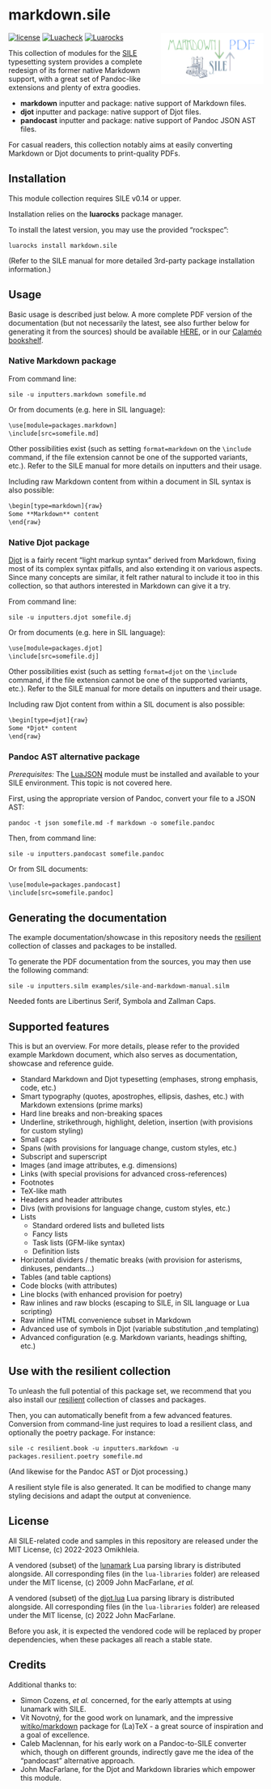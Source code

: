 # markdown.sile
<img align="right" width="40%" src="examples/markdown-sile-logo.png">

[![license](https://img.shields.io/github/license/Omikhleia/markdown.sile?label=License)](LICENSE)
[![Luacheck](https://img.shields.io/github/actions/workflow/status/Omikhleia/markdown.sile/luacheck.yml?branch=main&label=Luacheck&logo=Lua)](https://github.com/Omikhleia/markdown.sile/actions?workflow=Luacheck)
[![Luarocks](https://img.shields.io/luarocks/v/Omikhleia/markdown.sile?label=Luarocks&logo=Lua)](https://luarocks.org/modules/Omikhleia/markdown.sile)

This collection of modules for the [SILE](https://github.com/sile-typesetter/sile) typesetting system provides a complete redesign of its former native Markdown support, with a great set of Pandoc-like extensions and plenty of extra goodies.

- **markdown** inputter and package: native support of Markdown files.
- **djot** inputter and package: native support of Djot files.
- **pandocast** inputter and package: native support of Pandoc JSON AST files.

For casual readers, this collection notably aims at easily converting Markdown or Djot documents to print-quality PDFs.

## Installation

This module collection requires SILE v0.14 or upper.

Installation relies on the **luarocks** package manager.

To install the latest version, you may use the provided “rockspec”:

```shell
luarocks install markdown.sile
```

(Refer to the SILE manual for more detailed 3rd-party package installation information.)

## Usage

Basic usage is described just below. A more complete PDF version of the documentation (but not necessarily the latest, see also further below for generating it from the sources) should be available [HERE](https://drive.google.com/file/d/19VfSMmfBIZwr43U-W842IkSE349wdgZb/view?usp=sharing), or in our [Calaméo bookshelf](https://www.calameo.com/accounts/7349338).

### Native Markdown package

From command line:

```shell
sile -u inputters.markdown somefile.md
```

Or from documents (e.g. here in SIL language):

```
\use[module=packages.markdown]
\include[src=somefile.md]
```

Other possibilities exist (such as setting `format=markdown` on the `\include` command, if the file extension cannot be one of the supported variants, etc.).
Refer to the SILE manual for more details on inputters and their usage.

Including raw Markdown content from within a document in SIL syntax is also possible:

```
\begin[type=markdown]{raw}
Some **Markdown** content
\end{raw}
```

### Native Djot package

[Djot](https://djot.net/) is a fairly recent “light markup syntax” derived from Markdown, fixing most of its complex syntax pitfalls, and also extending it on various aspects.
Since many concepts are similar, it felt rather natural to include it too in this collection, so that authors interested in Markdown can give it a try.

From command line:

```shell
sile -u inputters.djot somefile.dj
```

Or from documents (e.g. here in SIL language):

```
\use[module=packages.djot]
\include[src=somefile.dj]
```

Other possibilities exist (such as setting `format=djot` on the `\include` command, if the file extension cannot be one of the supported variants, etc.).
Refer to the SILE manual for more details on inputters and their usage.

Including raw Djot content from within a SIL document is also possible:

```
\begin[type=djot]{raw}
Some *Djot* content
\end{raw}
```

### Pandoc AST alternative package

_Prerequisites:_ The [LuaJSON](https://github.com/harningt/luajson) module must be installed and available to your SILE environment.
This topic is not covered here.

First, using the appropriate version of Pandoc, convert your file to a JSON AST:

```shell
pandoc -t json somefile.md -f markdown -o somefile.pandoc
```

Then, from command line:

```shell
sile -u inputters.pandocast somefile.pandoc
```

Or from SIL documents:

```
\use[module=packages.pandocast]
\include[src=somefile.pandoc]
```

## Generating the documentation

The example documentation/showcase in this repository needs the [resilient](https://github.com/Omikhleia/resilient.sile) collection of classes and packages to be installed.

To generate the PDF documentation from the sources, you may then use the following command:

```shell
sile -u inputters.silm examples/sile-and-markdown-manual.silm
```

Needed fonts are Libertinus Serif, Symbola and Zallman Caps.

## Supported features

This is but an overview. For more details, please refer to the provided example Markdown document, which also serves as documentation, showcase and reference guide.

- Standard Markdown and Djot typesetting (emphases, strong emphasis, code, etc.)
- Smart typography (quotes, apostrophes, ellipsis, dashes, etc.) with Markdown extensions (prime marks)
- Hard line breaks and non-breaking spaces
- Underline, strikethrough, highlight, deletion, insertion (with provisions for custom styling)
- Small caps
- Spans (with provisions for language change, custom styles, etc.)
- Subscript and superscript
- Images (and image attributes, e.g. dimensions)
- Links (with special provisions for advanced cross-references)
- Footnotes
- TeX-like math
- Headers and header attributes
- Divs (with provisions for language change, custom styles, etc.)
- Lists
  - Standard ordered lists and bulleted lists
  - Fancy lists
  - Task lists (GFM-like syntax)
  - Definition lists
- Horizontal dividers / thematic breaks (with provision for asterisms, dinkuses, pendants...)
- Tables (and table captions)
- Code blocks (with attributes)
- Line blocks (with enhanced provision for poetry)
- Raw inlines and raw blocks (escaping to SILE, in SIL language or Lua scripting)
- Raw inline HTML convenience subset in Markdown
- Advanced use of symbols in Djot (variable substitution ,and templating)
- Advanced configuration (e.g. Markdown variants, headings shifting, etc.)

## Use with the resilient collection

To unleash the full potential of this package set, we recommend that you also install our [resilient](https://github.com/Omikhleia/resilient.sile) collection of classes and packages.

Then, you can automatically benefit from a few advanced features.
Conversion from command-line just requires to load a resilient class, and optionally the poetry package. For instance:

```shell
sile -c resilient.book -u inputters.markdown -u packages.resilient.poetry somefile.md
```

(And likewise for the Pandoc AST or Djot processing.)

A resilient style file is also generated.
It can be modified to change many styling decisions and adapt the output at convenience.

## License

All SILE-related code and samples in this repository are released under the MIT License, (c) 2022-2023 Omikhleia.

A vendored (subset) of the [lunamark](https://github.com/jgm/lunamark) Lua parsing library is distributed alongside.
All corresponding files (in the `lua-libraries` folder) are released under the MIT license, (c) 2009 John MacFarlane, _et al._

A vendored (subset) of the [djot.lua](https://github.com/jgm/djot.lua) Lua parsing library is distributed alongside.
All corresponding files (in the `lua-libraries` folder) are released under the MIT license, (c) 2022 John MacFarlane.

Before you ask, it is expected the vendored code will be replaced by proper dependencies, when these packages all reach a stable state.

## Credits

Additional thanks to:

- Simon Cozens, _et al._ concerned, for the early attempts at using lunamark with SILE.
- Vít Novotný, for the good work on lunamark, and the impressive [witiko/markdown](https://github.com/Witiko/markdown) package for (La)TeX - a great source of inspiration and a goal of excellence.
- Caleb Maclennan, for his early work on a Pandoc-to-SILE converter which, though on different grounds, indirectly gave me the idea of the “pandocast” alternative approach.
- John MacFarlane, for the Djot and Markdown libraries which empower this module.
